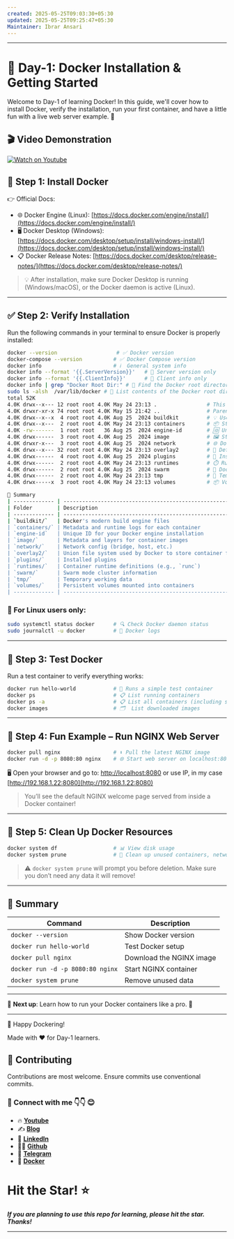 ```yaml
---
created: 2025-05-25T09:03:30+05:30
updated: 2025-05-25T09:25:47+05:30
Maintainer: Ibrar Ansari
---
```


---
# 🚀 Day-1: Docker Installation & Getting Started

Welcome to Day-1 of learning Docker! In this guide, we'll cover how to install Docker, verify the installation, run your first container, and have a little fun with a live web server example. 🎉


## 🎬 Video Demonstration
[![Watch on Youtube](https://i.ytimg.com/vi/9s_1qzrBhRo/maxresdefault.jpg)](https://youtu.be/9s_1qzrBhRo)


## 🔧 Step 1: Install Docker

👉 Official Docs:

- 🌐 Docker Engine (Linux): [https://docs.docker.com/engine/install/](https://docs.docker.com/engine/install/)
- 🖥️ Docker Desktop (Windows): [https://docs.docker.com/desktop/setup/install/windows-install/](https://docs.docker.com/desktop/setup/install/windows-install/)
- 📋 Docker Release Notes: [https://docs.docker.com/desktop/release-notes/](https://docs.docker.com/desktop/release-notes/)

> 💡 After installation, make sure Docker Desktop is running (Windows/macOS), or the Docker daemon is active (Linux).

---

## ✅ Step 2: Verify Installation

Run the following commands in your terminal to ensure Docker is properly installed:

```bash
docker --version                   # ✅ Docker version
docker-compose --version          # ✅ Docker Compose version
docker info                       # ℹ️  General system info
docker info --format '{{.ServerVersion}}'   # 🎯 Server version only
docker info --format '{{.ClientInfo}}'      # 🎯 Client info only
docker info | grep "Docker Root Dir:" # 📁 Find the Docker root directory path
sudo ls -alsh  /var/lib/docker # 📂 List contents of the Docker root directory
total 52K
4.0K drwx--x--- 12 root root 4.0K May 24 23:13 .                # This directory itself
4.0K drwxr-xr-x 74 root root 4.0K May 15 21:42 ..               # Parent directory
4.0K drwx--x--x  4 root root 4.0K Aug 25  2024 buildkit         # 💡 Used for efficient image builds with BuildKit
4.0K drwx--x---  2 root root 4.0K May 24 23:13 containers       # 📦 Stores container metadata and logs
4.0K -rw-------  1 root root   36 Aug 25  2024 engine-id        # 🆔 Unique ID for this Docker engine instance
4.0K drwx------  3 root root 4.0K Aug 25  2024 image            # 🖼️ Stores image metadata and layers
4.0K drwxr-x---  3 root root 4.0K Aug 25  2024 network          # 🌐 Docker network configuration and data
4.0K drwx--x--- 32 root root 4.0K May 24 23:13 overlay2         # 📂 Default storage driver directory (overlay2)
4.0K drwx------  4 root root 4.0K Aug 25  2024 plugins          # 🔌 Installed Docker plugins (e.g. volume or network)
4.0K drwx------  2 root root 4.0K May 24 23:13 runtimes         # ⏱️ Runtime binaries (like runc or containerd)
4.0K drwx------  2 root root 4.0K Aug 25  2024 swarm            # 🐝 Docker Swarm cluster data (if used)
4.0K drwx------  2 root root 4.0K May 24 23:13 tmp              # 🧪 Temporary files used by Docker daemon
4.0K drwx-----x  3 root root 4.0K May 24 23:13 volumes          # 📦 Volume data used by containers

````

````bash
🧠 Summary
| ------------- | --------------------------------------------------------- |
| Folder        | Description                                               |
| ------------- | --------------------------------------------------------- |
| `buildkit/`   | Docker's modern build engine files                        |
| `containers/` | Metadata and runtime logs for each container              |
| `engine-id`   | Unique ID for your Docker engine installation             |
| `image/`      | Metadata and layers for container images                  |
| `network/`    | Network config (bridge, host, etc.)                       |
| `overlay2/`   | Union file system used by Docker to store container files |
| `plugins/`    | Installed plugins                                         |
| `runtimes/`   | Container runtime definitions (e.g., `runc`)              |
| `swarm/`      | Swarm mode cluster information                            |
| `tmp/`        | Temporary working data                                    |
| `volumes/`    | Persistent volumes mounted into containers                |
| ------------- | --------------------------------------------------------- |
````

### 🐧 For Linux users only:

```bash
sudo systemctl status docker      # 🔍 Check Docker daemon status
sudo journalctl -u docker         # 📜 Docker logs
```

---

## 🧪 Step 3: Test Docker

Run a test container to verify everything works:

```bash
docker run hello-world            # 🚀 Runs a simple test container
docker ps                         # 📋 List running containers
docker ps -a                      # 📋 List all containers (including stopped)
docker images                     # 🗂️  List downloaded images
```

---

## 🎉 Step 4: Fun Example – Run NGINX Web Server

```bash
docker pull nginx                 # ⬇️ Pull the latest NGINX image
docker run -d -p 8080:80 nginx    # 🌐 Start web server on localhost:8080
```

🖥️ Open your browser and go to: [http://localhost:8080](http://localhost:8080) or use IP, in my case [http://192.168.1.22:8080](http://192.168.1.22:8080)

> You’ll see the default NGINX welcome page served from inside a Docker container!

---

## 🧹 Step 5: Clean Up Docker Resources

```bash
docker system df                  # 📊 View disk usage
docker system prune               # 🧼 Clean up unused containers, networks, images
```

> ⚠️ `docker system prune` will prompt you before deletion. Make sure you don’t need any data it will remove!

---

## 📝 Summary

| Command                          | Description              |
| -------------------------------- | ------------------------ |
| `docker --version`               | Show Docker version      |
| `docker run hello-world`         | Test Docker setup        |
| `docker pull nginx`              | Download the NGINX image |
| `docker run -d -p 8080:80 nginx` | Start NGINX container    |
| `docker system prune`            | Remove unused data       |

---

📌 **Next up**: Learn how to run your Docker containers like a pro. 💪

---

👋 Happy Dockering!

Made with ❤️ for Day-1 learners.


## 🤝 Contributing

Contributions are most welcome. Ensure commits use conventional commits.
### 💼 Connect with me 👇👇 😊

- 🔥 [**Youtube**](https://www.youtube.com/@DevOpsinAction?sub_confirmation=1)
- ✍ [**Blog**](https://ibraransari.blogspot.com/)
- 💼 [**LinkedIn**](https://www.linkedin.com/in/ansariibrar/)
- 👨‍💻 [**Github**](https://github.com/meibraransari?tab=repositories)
- 💬 [**Telegram**](https://t.me/DevOpsinActionTelegram)
- 🐳 [**Docker**](https://hub.docker.com/u/ibraransaridocker)

# Hit the Star! ⭐
***If you are planning to use this repo for learning, please hit the star. Thanks!***
****